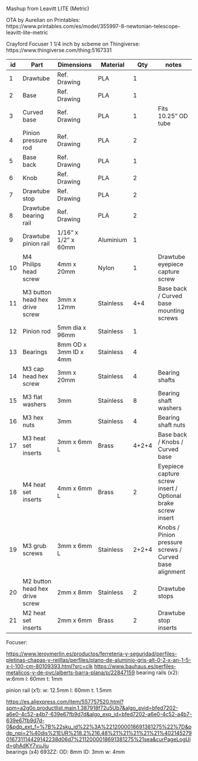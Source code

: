 <p>Mashup from Leavitt LITE (Metric)</p>

<p>OTA by Aurelian on Printables: https://www.printables.com/es/model/355997-8-newtonian-telescope-leavitt-lite-metric</p>
<p>Crayford Focuser 1 1/4 inch by scbeme on Thingiverse: https://www.thingiverse.com/thing:5167331</p>




| id | Part                           | Dimensions            | Material  | Qty   | notes                                                       |
| -- | ------------------------------ | --------------------- | --------- | ----- | ----------------------------------------------------------- |
| 1  | Drawtube                       | Ref. Drawing          | PLA       | 1     |                                                             |
| 2  | Base                           | Ref. Drawing          | PLA       | 1     |                                                             |
| 3  | Curved base                    | Ref. Drawing          | PLA       | 1     | Fits 10.25” OD tube                                         |
| 4  | Pinion pressure rod            | Ref. Drawing          | PLA       | 2     |                                                             |
| 5  | Base back                      | Ref. Drawing          | PLA       | 1     |                                                             |
| 6  | Knob                           | Ref. Drawing          | PLA       | 2     |                                                             |
| 7  | Drawtube stop                  | Ref. Drawing          | PLA       | 2     |                                                             |
| 8  | Drawtube bearing rail          | Ref. Drawing          | PLA       | 2     |                                                             |
| 9  | Drawtube pinion rail           | 1/16” x 1/2” x 60mm   | Aluminium | 1     |                                                             |
| 10 | M4 Philips head screw          | 4mm x 20mm            | Nylon     | 1     | Drawtube eyepiece capture screw                             |
| 11 | M3 button head hex drive screw | 3mm x 12mm            | Stainless | 4+4   | Base back / Curved base mounting screws                     |
| 12 | Pinion rod                     | 5mm dia x 96mm        | Stainless | 1     |                                                             |
| 13 | Bearings                       | 8mm OD x 3mm ID x 4mm | Stainless | 4     |                                                             |
| 14 | M3 cap head hex screw          | 3mm x 20mm            | Stainless | 4     | Bearing shafts                                              |
| 15 | M3 flat washers                | 3mm                   | Stainless | 8     | Bearing shaft washers                                       |
| 16 | M3 hex nuts                    | 3mm                   | Stainless | 4     | Bearing shaft nuts                                          |
| 17 | M3 heat set inserts            | 3mm x 6mm L           | Brass     | 4+2+4 | Base back / Knobs / Curved base                             |
| 18 | M4 heat set inserts            | 4mm x 6mm L           | Brass     | 2     | Eyepiece capture screw insert / Optional brake screw insert |
| 19 | M3 grub screws                 | 3mm x 6mm L           | Stainless | 2+2+4 | Knobs / Pinion pressure screws / Curved base alignment      |
| 20 | M2 button head hex drive screw | 2mm x 8mm             | Stainless | 2     | Drawtube stops                                              |
| 21 | M2 heat set inserts            | 2mm x 6mm             | Brass     | 2     | Drawtube stop inserts                                       |



Focuser:

https://www.leroymerlin.es/productos/ferreteria-y-seguridad/perfiles-pletinas-chapas-y-rejillas/perfiles/plano-de-aluminio-gris-alt-0-2-x-an-1-5-x-l-100-cm-80109393.html?src=clk
https://www.bauhaus.es/perfiles-metalicos-y-de-pvc/alberts-barra-plana/p/22847159
bearing rails (x2):
	w:6mm 
	l: 60mm
	t: 1mm
	
pinion rail (x1):
	w: 12.5mm
	l: 60mm
	t: 1.5mm

https://es.aliexpress.com/item/557757520.html?spm=a2g0o.productlist.main.1.387918f72u5Ub7&algo_pvid=bfed7202-a6e0-4c52-a4b7-639e67fb9d7d&algo_exp_id=bfed7202-a6e0-4c52-a4b7-639e67fb9d7d-0&pdp_ext_f=%7B%22sku_id%22%3A%2212000018691381275%22%7D&pdp_npi=2%40dis%21EUR%218.2%216.48%21%21%21%21%21%402145279016731114429142238d06d7%2112000018691381275%21sea&curPageLogUid=ghAdKY7vuJju	
bearings (x4) 693ZZ:
	OD: 8mm
	ID: 3mm
	w: 4mm	